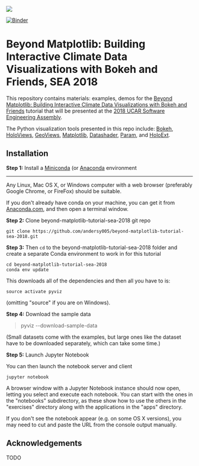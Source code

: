 
![](https://pyviz.github.io/pyviz/tutorial/assets/hv_gv_bk_ds_pa.png)

[![Binder](https://mybinder.org/badge.svg)](https://mybinder.org/v2/gh/andersy005/beyond-matplotlib-tutorial-sea-2018/master)

# Beyond Matplotlib: Building Interactive Climate Data Visualizations with Bokeh and Friends, SEA 2018

This repository contains materials: examples, demos for the [Beyond Matplotlib: Building Interactive Climate Data Visualizations with Bokeh and Friends](https://sea.ucar.edu/event/beyond-matplotlib-building-interactive-climate-data-visualizations-bokeh-and-friends) tutorial that will be presented at the [2018 UCAR Software Engineering Assembly](https://sea.ucar.edu/conference/2018).

The Python visualization tools presented in this repo include: [Bokeh](http://bokeh.pydata.org),
[HoloViews](http://holoviews.org),
[GeoViews](http://geo.holoviews.org),
[Matplotlib](http://matplotlib.org),
[Datashader](https://github.com/bokeh/datashader), [Param](https://github.com/ioam/param), and [HoloExt](http://holoext.readthedocs.io/en/latest/).

## Installation

**Step 1:** Install a [Miniconda](http://conda.pydata.org/miniconda.html) (or [Anaconda](https://www.continuum.io/downloads) environment

-----------------------------------------------------------------

Any Linux, Mac OS X, or Windows computer with a web browser (preferably Google Chrome, or FireFox) should be suitable.

If you don't already have conda on your machine, you can get it from [Anaconda.com](http://conda.pydata.org/miniconda.html), and then open a terminal window.

**Step 2:** Clone beyond-matplotlib-tutorial-sea-2018 git repo

    git clone https://github.com/andersy005/beyond-matplotlib-tutorial-sea-2018.git


**Step 3:** Then `cd` to the beyond-matplotlib-tutorial-sea-2018 folder and create a separate Conda environment to work in for this tutorial

    cd beyond-matplotlib-tutorial-sea-2018
    conda env update

This downloads all of the dependencies and then all you have to is:

    source activate pyviz

(omitting "source" if you are on Windows).

**Step 4:** Download the sample data


   > pyviz --download-sample-data

(Small datasets come with the examples, but large ones like the  dataset have to be downloaded separately, which can take some time.)

**Step 5:** Launch Jupyter Notebook

You can then launch the notebook server and client

    jupyter notebook

A browser window with a Jupyter Notebook instance should now open, letting you select and execute each notebook.  You can start with the ones in the "notebooks" subdirectory, as these show how to use the others in the "exercises" directory along with the applications in the "apps" directory. 

If you don't see the notebook appear (e.g. on some OS X versions), you may need to cut and paste the URL from the console output manually. 

## Acknowledgements

TODO
